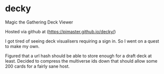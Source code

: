 # decky
Magic the Gathering Deck Viewer

Hosted via github at (https://pimaster.github.io/decky/)

I got tired of seeing deck visualisers requiring a sign in. So I went on a quest to make my own.

Figured that a url hash should be able to store enough for a draft deck at least. Decided to compress the multiverse ids down that should allow some 200 cards for a fairly sane host.